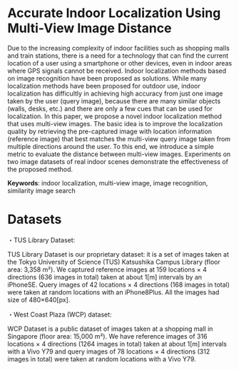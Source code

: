 # Accurate Indoor Localization Using Multi-View Image Distance

Due to the increasing complexity of indoor facilities such as shopping malls and train stations, 
there is a need for a technology that can find the current location of a user using a smartphone or other devices, 
even in indoor areas where GPS signals cannot be received. 
Indoor localization methods based on image recognition have been proposed as solutions. 
While many localization methods have been proposed for outdoor use, 
indoor localization has difficultly in achieving high accuracy from just one image taken by the user (query image), 
because there are many similar objects (walls, desks, etc.) and there are only a few cues that can be used for localization. 
In this paper, we propose a novel indoor localization method that uses multi-view images. 
The basic idea is to improve the localization quality by retrieving the pre-captured image with location information (reference image) that best matches the multi-view query image taken from multiple directions around the user. 
To this end, we introduce a simple metric to evaluate the distance between multi-view images. 
Experiments on two image datasets of real indoor scenes demonstrate the effectiveness of the proposed method.

**Keywords**:  indoor localization, multi-view image, image recognition, similarity image search

# Datasets
・TUS Library Dataset:

TUS Library Dataset is our proprietary dataset: it is a set of images taken at the Tokyo University of Science (TUS) Katsushika Campus Library (floor area: 3,358 m²). We captured reference images at 159 locations × 4 directions (636 images in total) taken at about 1[m] intervals by an iPhoneSE. Query images of 42 locations × 4 directions (168 images in total) were taken at random locations with an iPhone8Plus. All the images had size of 480×640[px].

・West Coast Plaza (WCP) dataset:

WCP Dataset is a public dataset of images taken at a shopping mall in Singapore (floor area: 15,000 m²). We have reference images of 316 locations × 4 directions (1264 images in total) taken at about 1[m] intervals with a Vivo Y79 and query images of 78 locations × 4 directions (312 images in total) were taken at random locations with a Vivo Y79.

